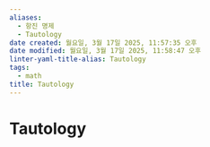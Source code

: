 ```yaml
---
aliases:
  - 항진 명제
  - Tautology
date created: 월요일, 3월 17일 2025, 11:57:35 오후
date modified: 월요일, 3월 17일 2025, 11:58:47 오후
linter-yaml-title-alias: Tautology
tags:
  - math
title: Tautology
---
```


# Tautology
